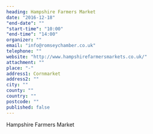 ```yaml
---
heading: Hampshire Farmers Market
date: "2016-12-18"
"end-date": ""
"start-time": "10:00"
"end-time": "14:00"
organizer: ""
email: "info@romseychamber.co.uk"
telephone: ""
website: "http://www.hampshirefarmersmarkets.co.uk/"
attachment: ""
place: "-"
address1: Cornmarket
address2: ""
city: ""
county: ""
country: ""
postcode: ""
published: false
---
```


Hampshire Farmers Market